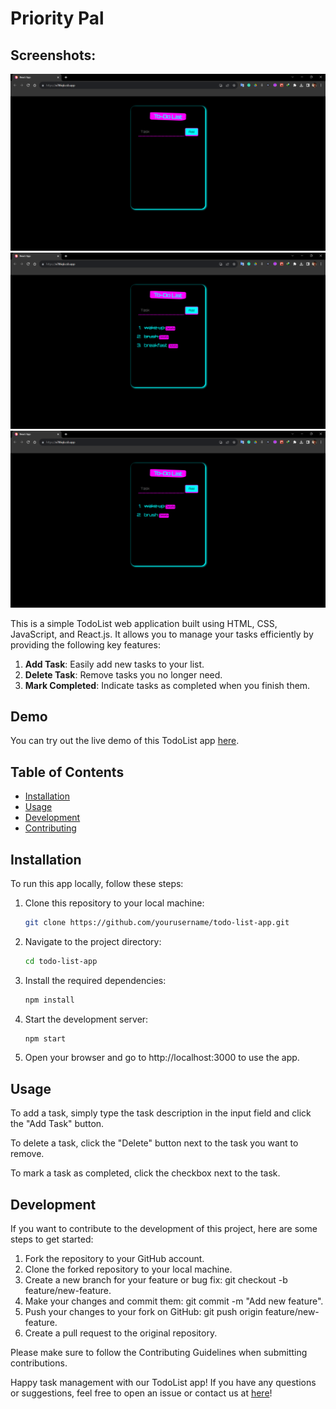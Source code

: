 # Priority Pal
## Screenshots:
![App Preview](screenshot1.png)
![App Preview](screenshot2.png)
![App Preview](screenshot3.png)

This is a simple TodoList web application built using HTML, CSS, JavaScript, and React.js. It allows you to manage your tasks efficiently by providing the following key features:

1. **Add Task**: Easily add new tasks to your list.
2. **Delete Task**: Remove tasks you no longer need.
3. **Mark Completed**: Indicate tasks as completed when you finish them.

## Demo

You can try out the live demo of this TodoList app [here](https://x786qk.csb.app/).

## Table of Contents

- [Installation](#installation)
- [Usage](#usage)
- [Development](#development)
- [Contributing](#contributing)

## Installation

To run this app locally, follow these steps:

1. Clone this repository to your local machine:

   ```bash
   git clone https://github.com/yourusername/todo-list-app.git

2. Navigate to the project directory:

   ```bash
   cd todo-list-app

3. Install the required dependencies:

   ```bash
   npm install

4. Start the development server:

   ```bash
   npm start

5. Open your browser and go to http://localhost:3000 to use the app.

## Usage

To add a task, simply type the task description in the input field and click the "Add Task" button.

To delete a task, click the "Delete" button next to the task you want to remove.

To mark a task as completed, click the checkbox next to the task.

## Development

If you want to contribute to the development of this project, here are some steps to get started:

1. Fork the repository to your GitHub account.
2. Clone the forked repository to your local machine.
3. Create a new branch for your feature or bug fix: git checkout -b feature/new-feature.
4. Make your changes and commit them: git commit -m "Add new feature".
5. Push your changes to your fork on GitHub: git push origin feature/new-feature.
6. Create a pull request to the original repository.

Please make sure to follow the Contributing Guidelines when submitting contributions.

Happy task management with our TodoList app! If you have any questions or suggestions, feel free to open an issue or contact us at [here](quicksilver92571331@gmail.com)!

